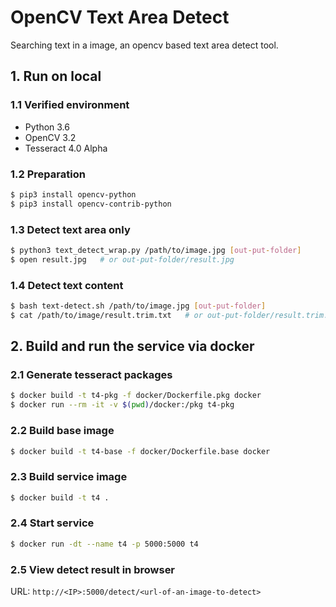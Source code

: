 # OpenCV Text Area Detect

Searching text in a image, an opencv based text area detect tool.

## 1. Run on local

### 1.1 Verified environment

- Python 3.6
- OpenCV 3.2
- Tesseract 4.0 Alpha

### 1.2 Preparation

```bash
$ pip3 install opencv-python
$ pip3 install opencv-contrib-python
```

### 1.3 Detect text area only

```bash
$ python3 text_detect_wrap.py /path/to/image.jpg [out-put-folder]
$ open result.jpg   # or out-put-folder/result.jpg
```

### 1.4 Detect text content

```bash
$ bash text-detect.sh /path/to/image.jpg [out-put-folder]
$ cat /path/to/image/result.trim.txt   # or out-put-folder/result.trim.txt
```

## 2. Build and run the service via docker


### 2.1 Generate tesseract packages
```bash
$ docker build -t t4-pkg -f docker/Dockerfile.pkg docker
$ docker run --rm -it -v $(pwd)/docker:/pkg t4-pkg
```

### 2.2 Build base image
```bash
$ docker build -t t4-base -f docker/Dockerfile.base docker
```

### 2.3 Build service image
```bash
$ docker build -t t4 .
```

### 2.4 Start service
```bash
$ docker run -dt --name t4 -p 5000:5000 t4
```

### 2.5 View detect result in browser

URL: `http://<IP>:5000/detect/<url-of-an-image-to-detect>`

